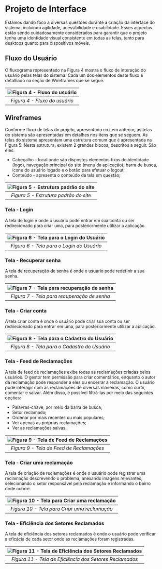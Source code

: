 # Projeto de Interface

Estamos dando foco a diversas questões durante a criação da interface do sistema, incluindo agilidade, acessibilidade e usabilidade. Esses aspectos estão sendo cuidadosamente considerados para garantir que o projeto tenha uma identidade visual consistente em todas as telas, tanto para desktops quanto para dispositivos móveis.

## Fluxo do Usuário

O fluxograma representado na Figura 4 mostra o fluxo de interação do usuário pelas telas do
sistema. Cada um dos elementos deste fluxo é detalhado na seção de Wireframes que se segue.

| ![Figura 4 - Fluxo do usuário](./img/fluxo-do-usuario.png "Figura 4")
|:--:| 
| *Figura 4 - Fluxo do usuário* |

## Wireframes

Conforme fluxo de telas do projeto, apresentado no item anterior, as telas do sistema são
apresentadas em detalhes nos itens que se seguem. As telas do sistema apresentam uma
estrutura comum que é apresentada na Figura 5. Nesta estrutura, existem 2 grandes blocos,
descritos a seguir. São eles:

- Cabeçalho - local onde são dispostos elementos fixos de identidade (logo), navegação principal do site (menu da aplicação), barra de busca, ícone do usuário logado e o botão para efetuar o logout;
- Conteúdo - apresenta o conteúdo da tela em questão;

| ![Figura 5 - Estrutura padrão do site](./img/wireframe-estrutura-padrao.png "Figura 5")
|:--:| 
| *Figura 5 - Estrutura padrão do site* |

### Tela - Login

A tela de login é onde o usuário pode entrar em sua conta ou ser redirecionado para criar uma, para posteriormente utilizar a aplicação.

| ![Figura 6 - Tela para o Login do Usuário](./img/tela-login.png "Figura 6")
|:--:| 
| *Figura 6 - Tela para o Login do Usuário* |

### Tela - Recuperar senha

A tela de recuperação de senha é onde o usuário pode redefinir a sua senha.

| ![Figura 7 - Tela para recuperação de senha](./img/tela-recuperar-senha.png "Figura 7")
|:--:| 
| *Figura 7 - Tela para recuperação de senha* |

### Tela - Criar conta

A tela criar conta é onde o usuário pode criar sua conta ou ser redirecionado para entrar em uma, para posteriormente utilizar a aplicação.

| ![Figura 8 - Tela para o Cadastro do Usuário](./img/tela-cadastrar.png "Figura 8")
|:--:| 
| *Figura 8 - Tela para o Cadastro do Usuário* |

### Tela - Feed de Reclamações

A tela de feed de reclamações exibe todas as reclamações criadas pelos usuários. O gestor tem permissão para criar comentários, enquanto o autor da reclamação pode responder a eles ou encerrar a reclamação. O usuário pode interagir com as reclamações de diversas maneiras, como curtir, comentar e salvar. Além disso, é possível filtrá-las por meio das seguintes opções:

  - Palavras-chave, por meio da barra de busca;
  - Setor reclamado;
  - Ordenar por mais recentes ou mais populares;
  - Ver apenas as próprias reclamações;
  - Ver as reclamações salvas.

| ![Figura 9 - Tela de Feed de Reclamações](./img/tela-feed-reclamacoes.png "Figura 9")
|:--:| 
| *Figura 9 - Tela de Feed de Reclamações* |

### Tela - Criar uma reclamação

A tela de criação de reclamações é onde o usuário pode registrar uma reclamação descrevendo o problema, anexando imagens relevantes, selecionando o setor responsável pela reclamação e informando o bairro onde ocorre.

| ![Figura 10 - Tela para Criar uma reclamação](./img/tela-criar-reclamacao.png "Figura 10")
|:--:| 
| *Figura 10 - Tela para Criar uma reclamação* |

### Tela - Eficiência dos Setores Reclamados

A tela de eficiência dos setores reclamados é onde o usuário pode verificar a eficácia de cada setor onde as reclamações foram registradas.

| ![Figura 11 - Tela de Eficiência dos Setores Reclamados](./img/tela-ranking-setores-reclamados.png "Figura 11")
|:--:| 
| *Figura 11 - Tela de Eficiência dos Setores Reclamados* |